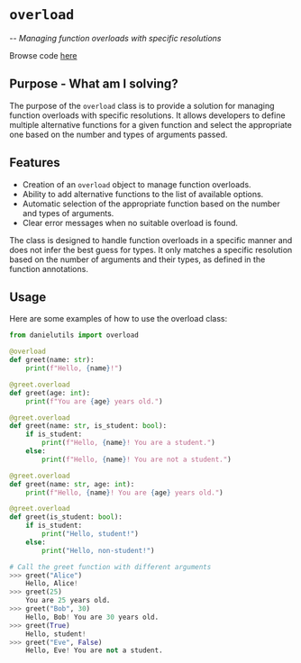 # `overload`
-- _Managing function overloads with specific resolutions_

Browse code [here](../danielutils//Decorators//overload.py)
## Purpose - What am I solving?
The purpose of the `overload` class is to provide a solution for managing function overloads with specific resolutions. It allows developers to define multiple alternative functions for a given function and select the appropriate one based on the number and types of arguments passed.

## Features
* Creation of an `overload` object to manage function overloads.
* Ability to add alternative functions to the list of available options.
* Automatic selection of the appropriate function based on the number and types of arguments.
* Clear error messages when no suitable overload is found.

The class is designed to handle function overloads in a specific manner and does not infer the best guess for types. It only matches a specific resolution based on the number of arguments and their types, as defined in the function annotations.

## Usage
Here are some examples of how to use the overload class:

```python
from danielutils import overload

@overload
def greet(name: str):
    print(f"Hello, {name}!")

@greet.overload
def greet(age: int):
    print(f"You are {age} years old.")

@greet.overload
def greet(name: str, is_student: bool):
    if is_student:
        print(f"Hello, {name}! You are a student.")
    else:
        print(f"Hello, {name}! You are not a student.")

@greet.overload
def greet(name: str, age: int):
    print(f"Hello, {name}! You are {age} years old.")

@greet.overload
def greet(is_student: bool):
    if is_student:
        print("Hello, student!")
    else:
        print("Hello, non-student!")

# Call the greet function with different arguments
>>> greet("Alice")
    Hello, Alice!
>>> greet(25) 
    You are 25 years old.
>>> greet("Bob", 30) 
    Hello, Bob! You are 30 years old.
>>> greet(True)  
    Hello, student!
>>> greet("Eve", False) 
    Hello, Eve! You are not a student.
```
